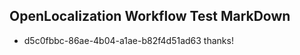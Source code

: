 ## OpenLocalization Workflow Test MarkDown
* d5c0fbbc-86ae-4b04-a1ae-b82f4d51ad63 
thanks!<!--HONumber=Mar16_HO3-->
